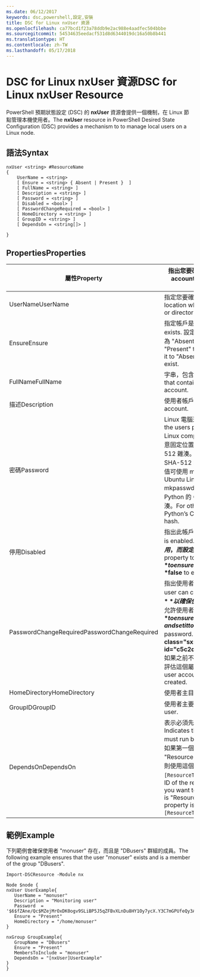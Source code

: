 ```yaml
---
ms.date: 06/12/2017
keywords: dsc,powershell,設定,安裝
title: DSC for Linux nxUser 資源
ms.openlocfilehash: ca77bcd1f23a78ddb9e2ac988e4aadfec504bbbe
ms.sourcegitcommit: 54534635eedacf531d8d6344019dc16a50b8b441
ms.translationtype: HT
ms.contentlocale: zh-TW
ms.lasthandoff: 05/17/2018
---
```

# <a name="dsc-for-linux-nxuser-resource"></a><span data-ttu-id="c5c2d-103">DSC for Linux nxUser 資源</span><span class="sxs-lookup"><span data-stu-id="c5c2d-103">DSC for Linux nxUser Resource</span></span>

<span data-ttu-id="c5c2d-104">PowerShell 預期狀態設定 (DSC) 的 **nxUser** 資源會提供一個機制，在 Linux 節點管理本機使用者。</span><span class="sxs-lookup"><span data-stu-id="c5c2d-104">The **nxUser** resource in PowerShell Desired State Configuration (DSC) provides a mechanism to to manage local users on a Linux node.</span></span>

## <a name="syntax"></a><span data-ttu-id="c5c2d-105">語法</span><span class="sxs-lookup"><span data-stu-id="c5c2d-105">Syntax</span></span>

```
nxUser <string> #ResourceName
{
    UserName = <string>
    [ Ensure = <string> { Absent | Present }  ]
    [ FullName = <string> ]
    [ Description = <string> ]
    [ Password = <string> ]
    [ Disabled = <bool> ]
    [ PasswordChangeRequired = <bool> ]
    [ HomeDirectory = <string> ]
    [ GroupID = <string> ]
    [ DependsOn = <string[]> ]

}
```

## <a name="properties"></a><span data-ttu-id="c5c2d-106">Properties</span><span class="sxs-lookup"><span data-stu-id="c5c2d-106">Properties</span></span>

|  <span data-ttu-id="c5c2d-107">屬性</span><span class="sxs-lookup"><span data-stu-id="c5c2d-107">Property</span></span> |  <span data-ttu-id="c5c2d-108">指出您要確保其特定狀態的帳戶名稱。</span><span class="sxs-lookup"><span data-stu-id="c5c2d-108">Indicates the account name for which you want to ensure a specific state.</span></span> |
|---|---|
| <span data-ttu-id="c5c2d-109">UserName</span><span class="sxs-lookup"><span data-stu-id="c5c2d-109">UserName</span></span>| <span data-ttu-id="c5c2d-110">指定您要確認檔案或目錄狀態的位置。</span><span class="sxs-lookup"><span data-stu-id="c5c2d-110">Specifies the location where you want to ensure the state for a file or directory.</span></span>|
| <span data-ttu-id="c5c2d-111">Ensure</span><span class="sxs-lookup"><span data-stu-id="c5c2d-111">Ensure</span></span>| <span data-ttu-id="c5c2d-112">指定帳戶是否存在。</span><span class="sxs-lookup"><span data-stu-id="c5c2d-112">Specifies whether the account exists.</span></span> <span data-ttu-id="c5c2d-113">設定此屬性為 "Present" 以確保帳戶存在，而設為 "Absent" 可確保帳戶不存在。</span><span class="sxs-lookup"><span data-stu-id="c5c2d-113">Set this property to "Present" to ensure that the account exists, and set it to "Absent" to ensure that the account does not exist.</span></span>|
| <span data-ttu-id="c5c2d-114">FullName</span><span class="sxs-lookup"><span data-stu-id="c5c2d-114">FullName</span></span>| <span data-ttu-id="c5c2d-115">字串，包含要用於使用者帳戶的完整名稱。</span><span class="sxs-lookup"><span data-stu-id="c5c2d-115">A string that contains the full name to use for the user account.</span></span>|
| <span data-ttu-id="c5c2d-116">描述</span><span class="sxs-lookup"><span data-stu-id="c5c2d-116">Description</span></span>| <span data-ttu-id="c5c2d-117">使用者帳戶的描述。</span><span class="sxs-lookup"><span data-stu-id="c5c2d-117">The description for the user account.</span></span>|
| <span data-ttu-id="c5c2d-118">密碼</span><span class="sxs-lookup"><span data-stu-id="c5c2d-118">Password</span></span>| <span data-ttu-id="c5c2d-119">Linux 電腦適當表單的使用者密碼雜湊。</span><span class="sxs-lookup"><span data-stu-id="c5c2d-119">The hash of the users password in the appropriate form for the Linux computer.</span></span> <span data-ttu-id="c5c2d-120">一般而言，這是「加鹽」過 (在密碼任意固定位置插入特定的字串) 的 SHA-256 或 SHA-512 雜湊。</span><span class="sxs-lookup"><span data-stu-id="c5c2d-120">Typically, this is a salted SHA-256, or SHA-512 hash.</span></span> <span data-ttu-id="c5c2d-121">在 Debian 和 Ubuntu Linux 上，這個值可使用 mkpasswd 命令產生。</span><span class="sxs-lookup"><span data-stu-id="c5c2d-121">On Debian and Ubuntu Linux, this value can be generated with the mkpasswd command.</span></span> <span data-ttu-id="c5c2d-122">針對其他 Linux 散發版本，Python 的 Crypt 程式庫的 crypt 方法可用來產生此雜湊。</span><span class="sxs-lookup"><span data-stu-id="c5c2d-122">For other Linux distros, the crypt method of Python’s Crypt library can be used to generate the hash.</span></span>|
| <span data-ttu-id="c5c2d-123">停用</span><span class="sxs-lookup"><span data-stu-id="c5c2d-123">Disabled</span></span>| <span data-ttu-id="c5c2d-124">指出此帳戶是否啟用。</span><span class="sxs-lookup"><span data-stu-id="c5c2d-124">Indicates whether the account is enabled.</span></span> <span data-ttu-id="c5c2d-125">將此屬性設定為 **$true** 以確保此帳戶已停用，而設定為 **$false** 可確定已啟用。</span><span class="sxs-lookup"><span data-stu-id="c5c2d-125">Set this property to **$true** to ensure that this account is disabled, and set it to **$false** to ensure that it is enabled.</span></span>|
| <span data-ttu-id="c5c2d-126">PasswordChangeRequired</span><span class="sxs-lookup"><span data-stu-id="c5c2d-126">PasswordChangeRequired</span></span>| <span data-ttu-id="c5c2d-127">指出使用者是否可以變更密碼。</span><span class="sxs-lookup"><span data-stu-id="c5c2d-127">Indicates whether the user can change the password.</span></span> <span data-ttu-id="c5c2d-128">將此屬性設定為 **$true** 以確保使用者無法變更密碼，而設定為 **$false** 可允許使用者變更密碼。</span><span class="sxs-lookup"><span data-stu-id="c5c2d-128">Set this property to **$true** to ensure that the user cannot change the password, and set it to **$false** to allow the user to change the password.</span></span> <span data-ttu-id="c5c2d-129">預設值為 **$false**。</span><span class="sxs-lookup"><span data-stu-id="c5c2d-129">The default value is **$false**.</span></span> <span data-ttu-id="c5c2d-130">如果之前不存在此使用者帳戶，而且正在建立中，才會評估這個屬性。</span><span class="sxs-lookup"><span data-stu-id="c5c2d-130">This property is only evaluated if the user account did not exist previously and is being created.</span></span>|
| <span data-ttu-id="c5c2d-131">HomeDirectory</span><span class="sxs-lookup"><span data-stu-id="c5c2d-131">HomeDirectory</span></span>| <span data-ttu-id="c5c2d-132">使用者主目錄。</span><span class="sxs-lookup"><span data-stu-id="c5c2d-132">The home directory for the user.</span></span>|
| <span data-ttu-id="c5c2d-133">GroupID</span><span class="sxs-lookup"><span data-stu-id="c5c2d-133">GroupID</span></span>| <span data-ttu-id="c5c2d-134">使用者主要群組識別碼。</span><span class="sxs-lookup"><span data-stu-id="c5c2d-134">The primary group ID for the user.</span></span>|
| <span data-ttu-id="c5c2d-135">DependsOn</span><span class="sxs-lookup"><span data-stu-id="c5c2d-135">DependsOn</span></span> | <span data-ttu-id="c5c2d-136">表示必須先執行另一個資源的設定，再設定這個資源。</span><span class="sxs-lookup"><span data-stu-id="c5c2d-136">Indicates that the configuration of another resource must run before this resource is configured.</span></span> <span data-ttu-id="c5c2d-137">例如，如果第一個想要執行的資源設定指令碼區塊的識別碼是 "ResourceName"，而它的類型是 "ResourceType"，則使用這個屬性的語法就是 `DependsOn = "[ResourceType]ResourceName"`。</span><span class="sxs-lookup"><span data-stu-id="c5c2d-137">For example, if the ID of the resource configuration script block that you want to run first is "ResourceName" and its type is "ResourceType", the syntax for using this property is `DependsOn = "[ResourceType]ResourceName"`.</span></span>|

## <a name="example"></a><span data-ttu-id="c5c2d-138">範例</span><span class="sxs-lookup"><span data-stu-id="c5c2d-138">Example</span></span>

<span data-ttu-id="c5c2d-139">下列範例會確保使用者 "monuser" 存在，而且是 "DBusers" 群組的成員。</span><span class="sxs-lookup"><span data-stu-id="c5c2d-139">The following example ensures that the user "monuser" exists and is a member of the group "DBusers".</span></span>

```
Import-DSCResource -Module nx

Node $node {
nxUser UserExample{
   UserName = "monuser"
   Description = "Monitoring user"
   Password  =    '$6$fZAne/Qc$MZejMrOxDK0ogv9SLiBP5J5qZFBvXLnDu8HY1Oy7ycX.Y3C7mGPUfeQy3A82ev3zIabhDQnj2ayeuGn02CqE/0'
   Ensure = "Present"
   HomeDirectory = "/home/monuser"
}

nxGroup GroupExample{
   GroupName = "DBusers"
   Ensure = "Present"
   MembersToInclude = "monuser"
   DependsOn = "[nxUser]UserExample"
}
}
```